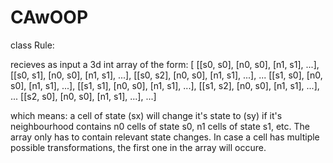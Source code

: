 # CAwOOP

class Rule:

recieves as input a 3d int array of the form:
[	[[s0, s0], [n0, s0], [n1, s1], ...],
	[[s0, s1], [n0, s0], [n1, s1], ...],
	[[s0, s2], [n0, s0], [n1, s1], ...],
	...
	[[s1, s0], [n0, s0], [n1, s1], ...],
	[[s1, s1], [n0, s0], [n1, s1], ...],
	[[s1, s2], [n0, s0], [n1, s1], ...],
	...
	[[s2, s0], [n0, s0], [n1, s1], ...], ...]

which means: a cell of state (sx) will change it's state to (sy) if it's neighbourhood contains n0 cells of state s0, n1 cells of state s1, etc.
The array only has to contain relevant state changes. In case a cell has multiple possible transformations, the first one in the array will occure.